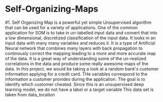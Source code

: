 # Self-Organizing-Maps


#1. Self Organizing Map is a powerful yet simple Unsupervised algorithm that can be used for a variety of applications.
One of the common application for SOM is to take in un-labelled input data and convert that into a low dimensional, discretized classification of the input data.
It looks in an input data with many many variables and reduces it.
It is a type of Artificial Neural network that combines many layers with back propagation to continously correct the mapping leading to a more and more accurate map of the data.
It is a great way of understanding some of the un-realized correlations in the data and produce some really awesome maps of the data.
In this project, we would be taking a look at a random bank's customer information applying for a credit card. THe variables correspond to the information a customer provides during the application.
The goal is to identify which customer cheated.
Since this is an unsupervised deep learning model, we do not have a label or a target variable
This data set is taken from data_location
